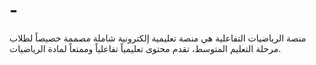 # -
منصة الرياضيات التفاعلية هي منصة تعليمية إلكترونية شاملة مصممة خصيصاً لطلاب مرحلة التعليم المتوسط، تقدم محتوى تعليمياً تفاعلياً وممتعاً لمادة الرياضيات.
